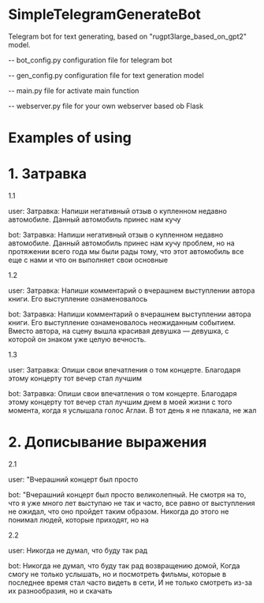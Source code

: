 # SimpleTelegramGenerateBot
Telegram bot for text generating, based on "rugpt3large_based_on_gpt2" model.

-- bot_config.py  configuration file for telegram bot

-- gen_config.py  configuration file for text generation model

-- main.py  file for activate main function

-- webserver.py  file for your own webserver based ob Flask


# Examples of using

# 1. Затравка

1.1

user: Затравка: Напиши негативный отзыв о купленном недавно автомобиле. 
Данный автомобиль принес нам кучу

bot: Затравка: Напиши негативный отзыв о купленном недавно автомобиле. 
Данный автомобиль принес нам кучу проблем, но на протяжении всего года мы были рады тому, что этот автомобиль все еще с нами и что он выполняет свои основные

1.2

user: Затравка: Напиши комментарий о вчерашнем выступлении автора книги.
Его выступление ознаменовалось

bot: Затравка: Напиши комментарий о вчерашнем выступлении автора книги.
Его выступление ознаменовалось неожиданным событием. Вместо автора, на сцену вышла красивая девушка — девушка, с которой он знаком уже целую вечность.

1.3

user: Затравка: Опиши свои впечатления о том концерте.
Благодаря этому концерту тот вечер стал лучшим

bot: Затравка: Опиши свои впечатления о том концерте.
Благодаря этому концерту тот вечер стал лучшим днем в моей жизни с того момента, когда я услышала голос Аглаи. В тот день я не плакала, не жал


# 2. Дописывание выражения

2.1

user: "Вчерашний концерт был просто

bot: "Вчерашний концерт был просто великолепный. Не смотря на то, что я уже много лет выступаю не так и часто, все равно от выступления не ожидал, что оно пройдет таким образом. Никогда до этого не понимал людей, которые приходят, но на

2.2

user: Никогда не думал, что буду так рад

bot: Никогда не думал, что буду так рад возвращению домой,
Когда смогу не только услышать, но и посмотреть фильмы,
которые в последнее время стал часто видеть в сети,
И не только смотреть из-за их разнообразия, но и скачать
